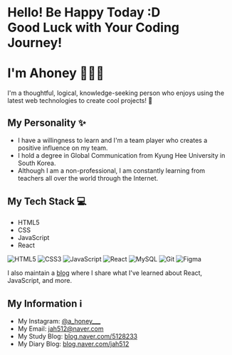 # Hello! Be Happy Today :D <br> Good Luck with Your Coding Journey! <br><br> I'm Ahoney :honeybee::honeybee::honeybee:

I'm a thoughtful, logical, knowledge-seeking person who enjoys using the latest web technologies to create cool projects! :rocket: 

## My Personality :sparkles:

- I have a willingness to learn and I'm a team player who creates a positive influence on my team. 
- I hold a degree in Global Communication from Kyung Hee University in South Korea.
- Although I am a non-professional, I am constantly learning from teachers all over the world through the Internet. 

## My Tech Stack :computer:

- HTML5
- CSS
- JavaScript
- React

![HTML5](https://img.shields.io/badge/-HTML5-F05032?style=for-the-badge&logo=html5&logoColor=ffffff)
![CSS3](https://img.shields.io/badge/-CSS3-007ACC?style=for-the-badge&logo=css3)
![JavaScript](https://img.shields.io/badge/-JavaScript-%23F7DF1C?style=for-the-badge&logo=javascript&logoColor=000000&labelColor=%23F7DF1C&color=%23FFCE5A)
![React](https://img.shields.io/badge/-React-222222?style=for-the-badge&logo=react)
![MySQL](https://img.shields.io/badge/-MySQL-4479A1?style=for-the-badge&logo=mysql&logoColor=white)
![Git](https://img.shields.io/badge/-Git-F05032?style=for-the-badge&logo=git&logoColor=ffffff)
![Figma](https://img.shields.io/badge/-Figma-F24E1E?style=for-the-badge&logo=figma&logoColor=white)

I also maintain a [blog](https://blog.naver.com/5128233) where I share what I've learned about React, JavaScript, and more.


## My Information :information_source:

- My Instagram: [@a_honey___](https://www.instagram.com/a_honey___/)
- My Email: [jah512@naver.com](mailto:jah512@naver.com)
- My Study Blog: [blog.naver.com/5128233](https://blog.naver.com/5128233)
- My Diary Blog: [blog.naver.com/jah512](https://blog.naver.com/jah512)
